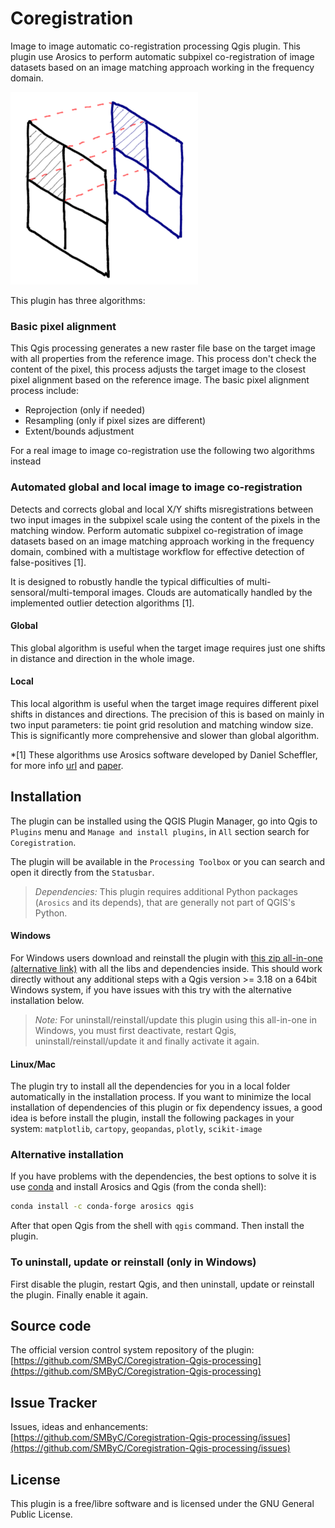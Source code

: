 # Coregistration

Image to image automatic co-registration processing Qgis plugin. This plugin use Arosics to perform automatic subpixel co-registration of image datasets based on an image matching approach working in the frequency domain.

![](docs/img/coregistration.png)

This plugin has three algorithms:

### Basic pixel alignment

This Qgis processing generates a new raster file base on the target image with all properties from the reference image. This process don't check the content of the pixel, this process adjusts the target image to the closest pixel alignment based on the reference image. The basic pixel alignment process include:

* Reprojection (only if needed)
* Resampling (only if pixel sizes are different)
* Extent/bounds adjustment

For a real image to image co-registration use the following two algorithms instead

### Automated global and local image to image co-registration

Detects and corrects global and local X/Y shifts misregistrations between two input images in the subpixel scale using the content of the pixels in the matching window. Perform automatic subpixel co-registration of image datasets based on an image matching approach working in the frequency domain, combined with a multistage workflow for effective detection of false-positives [1].
        
It is designed to robustly handle the typical difficulties of multi-sensoral/multi-temporal images. Clouds are automatically handled by the implemented outlier detection algorithms [1].

#### Global

This global algorithm is useful when the target image requires just one shifts in distance and direction in the whole image.

#### Local

This local algorithm is useful when the target image requires different pixel shifts in distances and directions. The precision of this is based on mainly in two input parameters: tie point grid resolution and matching window size. This is significantly more comprehensive and slower than global algorithm.

*[1] These algorithms use Arosics software developed by Daniel Scheffler, for more info <a href="https://danschef.git-pages.gfz-potsdam.de/arosics/doc/">url</a> and <a href="https://doi.org/10.3390/rs9070676">paper</a>.

## Installation

The plugin can be installed using the QGIS Plugin Manager, go into Qgis to `Plugins` menu and `Manage and install plugins`, in `All` section search for `Coregistration`.

The plugin will be available in the `Processing Toolbox` or you can search and open it directly from the `Statusbar`.

> *Dependencies:* 
    This plugin requires additional Python packages (`Arosics` and its depends), that are generally not part of QGIS's Python. 

#### Windows
For Windows users download and reinstall the plugin with [this zip all-in-one](https://drive.google.com/uc?export=download&confirm=gzst&id=1RdtkZnxR53xFpvgdssampyvSiANwiZdZ) [(alternative link)](https://www.dropbox.com/s/b11w3kqufsrmvdj/Coregistration.zip?dl=1) with all the libs and dependencies inside. This should work directly without any additional steps with a Qgis version >= 3.18 on a 64bit Windows system, if you have issues with this try with the alternative installation below.

> *Note:* For uninstall/reinstall/update this plugin using this all-in-one in Windows, you must first deactivate, restart Qgis, uninstall/reinstall/update it and finally activate it again.

#### Linux/Mac 
The plugin try to install all the dependencies for you in a local folder automatically in the installation process. If you want to minimize the local installation of dependencies of this plugin or fix dependency issues, a good idea is before install the plugin, install the following packages in your system: `matplotlib`, `cartopy`, `geopandas`, `plotly`, `scikit-image`

### Alternative installation

If you have problems with the dependencies, the best options to solve it is use [conda](https://docs.conda.io/en/latest/miniconda.html) and install Arosics and Qgis (from the conda shell):

```bash
conda install -c conda-forge arosics qgis
```

After that open Qgis from the shell with `qgis` command. Then install the plugin.

### To uninstall, update or reinstall (only in Windows)

First disable the plugin, restart Qgis, and then uninstall, update or reinstall the plugin. Finally enable it again.

## Source code

The official version control system repository of the plugin:
[https://github.com/SMByC/Coregistration-Qgis-processing](https://github.com/SMByC/Coregistration-Qgis-processing)

## Issue Tracker

Issues, ideas and enhancements: [https://github.com/SMByC/Coregistration-Qgis-processing/issues](https://github.com/SMByC/Coregistration-Qgis-processing/issues)

## License

This plugin is a free/libre software and is licensed under the GNU General Public License.
